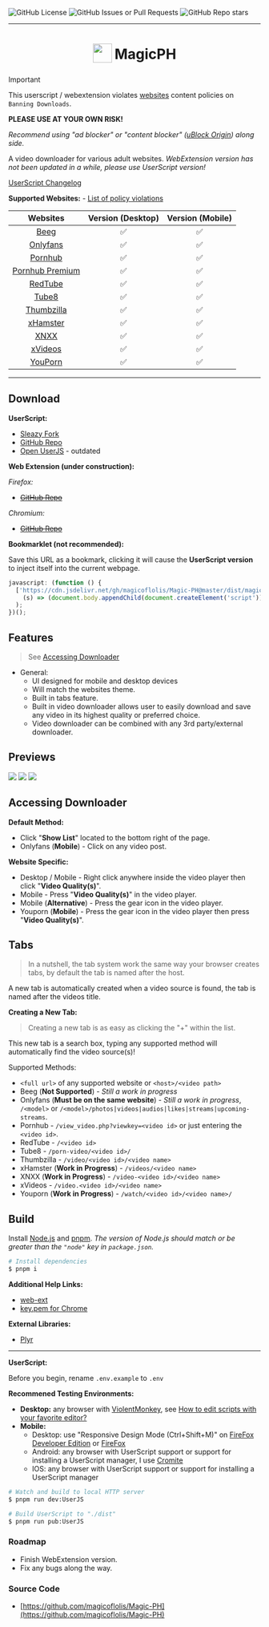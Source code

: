 ![GitHub License](https://img.shields.io/github/license/magicoflolis/Magic-PH?style=flat-square)
![GitHub Issues or Pull Requests](https://img.shields.io/github/issues/magicoflolis/Magic-PH?style=flat-square)
![GitHub Repo stars](https://img.shields.io/github/stars/magicoflolis/Magic-PH?style=flat-square)

---

<h1 align="center">
<sub>
<img src="https://raw.githubusercontent.com/magicoflolis/Magic-PH/refs/heads/master/assets/magicph_logo.png" height="38" width="38">
</sub>
MagicPH
</h1>

> [!IMPORTANT]
> This userscript / webextension violates [websites](https://github.com/magicoflolis/Magic-PH/blob/master/pages.md) content policies on `Banning Downloads`.
>
> **PLEASE USE AT YOUR OWN RISK!**

_Recommend using "ad blocker" or "content blocker" ([uBlock Origin](https://github.com/gorhill/uBlock#readme)) along side._

A video downloader for various adult websites. _WebExtension version has not been updated in a while, please use UserScript version!_

[UserScript Changelog](https://github.com/magicoflolis/Magic-PH/blob/master/CHANGELOG.user.md)

**Supported Websites:** - [List of policy violations](https://github.com/magicoflolis/Magic-PH/blob/master/pages.md)

|                     Websites                      | Version (Desktop) | Version (Mobile) |
| :-----------------------------------------------: | :---------------: | :--------------: |
|             [Beeg](https://beeg.com)              |        ✅         |        ✅        |
|         [Onlyfans](https://onlyfans.com)          |        ✅         |        ✅        |
|        [Pornhub](https://www.pornhub.com)         |        ✅         |        ✅        |
| [Pornhub Premium](https://www.pornhubpremium.com) |        ✅         |        ✅        |
|        [RedTube](https://www.redtube.com)         |        ✅         |        ✅        |
|          [Tube8](https://www.tube8.com)           |        ✅         |        ✅        |
|     [Thumbzilla](https://www.thumbzilla.com)      |        ✅         |        ✅        |
|         [xHamster](https://xhamster.com)          |        ✅         |        ✅        |
|           [XNXX](https://www.xnxx.com)            |        ✅         |        ✅        |
|        [xVideos](https://www.xvideos.com)         |        ✅         |        ✅        |
|        [YouPorn](https://www.youporn.com)         |        ✅         |        ✅        |

---

## **Download**

**UserScript:**

- [Sleazy Fork](https://sleazyfork.org/scripts/492700)
- [GitHub Repo](https://github.com/magicoflolis/Magic-PH/raw/master/dist/magicph.user.js)
- [Open UserJS](https://openuserjs.org/scripts/Magic/MagicPH) - outdated

**Web Extension (under construction):**

_Firefox:_

- ~~[GitHub Repo](https://github.com/magicoflolis/Magic-PH/releases)~~

_Chromium:_

- ~~[GitHub Repo](https://github.com/magicoflolis/Magic-PH/releases)~~

**Bookmarklet (not recommended):**

Save this URL as a bookmark, clicking it will cause the **UserScript version** to inject itself into the current webpage.

```js
javascript: (function () {
  ['https://cdn.jsdelivr.net/gh/magicoflolis/Magic-PH@master/dist/magicph.user.js'].map(
    (s) => (document.body.appendChild(document.createElement('script')).src = s)
  );
})();
```

## Features

> See [Accessing Downloader](#accessing-downloader)

- General:
  - UI designed for mobile and desktop devices
  - Will match the websites theme.
  - Built in tabs feature.
  - Built in video downloader allows user to easily download and save any video in its highest quality or preferred choice.
  - Video downloader can be combined with any 3rd party/external downloader.

## Previews

<p>
  <img src="https://raw.githubusercontent.com/magicoflolis/Magic-PH/master/assets/userjs.PNG">
  <img src="https://raw.githubusercontent.com/magicoflolis/Magic-PH/master/assets/userjs1.PNG">
  <img src="https://raw.githubusercontent.com/magicoflolis/Magic-PH/master/assets/userjs2.PNG">
</p>

## Accessing Downloader

**Default Method:**

- Click "**Show List**" located to the bottom right of the page.
- Onlyfans (**Mobile**) - Click on any video post.

**Website Specific:**

- Desktop / Mobile - Right click anywhere inside the video player then click "**Video Quality(s)**".
- Mobile - Press "**Video Quality(s)**" in the video player.
- Mobile (**Alternative**) - Press the gear icon in the video player.
- Youporn (**Mobile**) - Press the gear icon in the video player then press "**Video Quality(s)**".

## Tabs

> In a nutshell, the tab system work the same way your browser creates tabs, by default the tab is named after the host.

A new tab is automatically created when a video source is found, the tab is named after the videos title.

**Creating a New Tab:**

> Creating a new tab is as easy as clicking the "+" within the list.

This new tab is a search box, typing any supported method will automatically find the video source(s)!

Supported Methods:

- `<full url>` of any supported website or `<host>/<video path>`
- Beeg (**Not Supported**) - _Still a work in progress_
- Onlyfans (**Must be on the same website**) - _Still a work in progress_, `/<model>` or `/<model>/photos|videos|audios|likes|streams|upcoming-streams`.
- Pornhub - `/view_video.php?viewkey=<video id>` or just entering the `<video id>`.
- RedTube - `/<video id>`
- Tube8 - `/porn-video/<video id>/`
- Thumbzilla - `/video/<video id>/<video name>`
- xHamster (**Work in Progress**) - `/videos/<video name>`
- XNXX (**Work in Progress**) - `/video-<video id>/<video name>`
- xVideos - `/video.<video id>/<video name>`
- Youporn (**Work in Progress**) - `/watch/<video id>/<video name>/`

## Build

Install [Node.js](https://nodejs.org/) and [pnpm](https://pnpm.io/). _The version of Node.js should match or be greater than the `"node"` key in `package.json`._

```sh
# Install dependencies
$ pnpm i
```

**Additional Help Links:**

- [web-ext](https://extensionworkshop.com/documentation/develop/getting-started-with-web-ext/)
- [key.pem for Chrome](https://stackoverflow.com/a/46739698/9872174)

**External Libraries:**

- [Plyr](https://github.com/sampotts/plyr)

---

**UserScript:**

Before you begin, rename `.env.example` to `.env`

**Recommened Testing Environments:**

- **Desktop:** any browser with [ViolentMonkey](https://violentmonkey.github.io/), see [How to edit scripts with your favorite editor?](https://violentmonkey.github.io/posts/how-to-edit-scripts-with-your-favorite-editor/)
- **Mobile:**
  - Desktop: use "Responsive Design Mode (Ctrl+Shift+M)" on [FireFox Developer Edition](https://www.mozilla.org/firefox/developer/) or [FireFox](https://www.mozilla.org/firefox/)
  - Android: any browser with UserScript support or support for installing a UserScript manager, I use [Cromite](https://github.com/uazo/cromite)
  - IOS: any browser with UserScript support or support for installing a UserScript manager

```sh
# Watch and build to local HTTP server
$ pnpm run dev:UserJS

# Build UserScript to "./dist"
$ pnpm run pub:UserJS
```

### Roadmap

- Finish WebExtension version.
- Fix any bugs along the way.

### Source Code

- [https://github.com/magicoflolis/Magic-PH](https://github.com/magicoflolis/Magic-PH)
